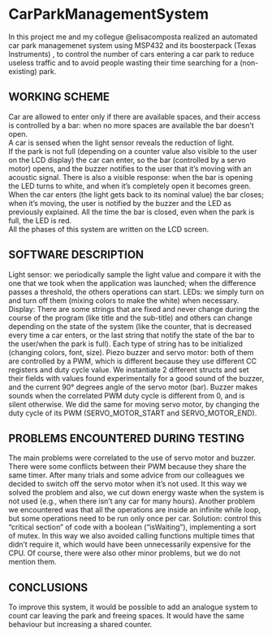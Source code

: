 # CarParkManagementSystem
In this project me and my collegue @elisacomposta realized an automated car park managemenet system using MSP432 and its boosterpack (Texas Instruments) , to control the number of cars entering a car park to reduce useless traffic and to avoid people wasting their time searching for a (non-existing) park.

## **WORKING SCHEME**
Car are allowed to enter only if there are available spaces, and their access is controlled by a bar: when no more spaces are available the bar doesn’t open.<br>
A car is sensed when the light sensor reveals the reduction of light.<br>
If the park is not full (depending on a counter value also visible to the user on the LCD display) the car can enter, so the bar (controlled by a servo motor) opens, and the buzzer notifies to the user that it’s moving with an acoustic signal. There is also a visible response: when the bar is opening the LED turns to white, and when it’s completely open it becomes green.<br>
When the car enters (the light gets back to its nominal value) the bar closes; when it’s moving, the user is notified by the buzzer and the LED as previously explained.
All the time the bar is closed, even when the park is full, the LED is red.<br>
All the phases of this system are written on the LCD screen.<br>

## **SOFTWARE DESCRIPTION**
Light sensor: we periodically sample the light value and compare it with the one that we took when the application was launched; when the difference passes a threshold, the others operations can start.
LEDs: we simply turn on and turn off them (mixing colors to make the white) when necessary.
Display: There are some strings that are fixed and never change during the course of the program (like title and the sub-title) and others can change depending on the state of the system (like the counter, that is decreased every time a car enters, or the last string that notify the state of the bar to the user/when the park is full). Each type of string has to be initialized (changing colors, font, size).
Piezo buzzer and servo motor: both of them are controlled by a PWM, which is different because they use different CC registers and duty cycle value. We instantiate 2 different structs and set their fields with values found experimentally for a good sound of the buzzer, and the current 90° degrees angle of the servo motor (bar). Buzzer makes sounds when the correlated PWM duty cycle is different from 0, and is silent otherwise. We did the same for moving servo motor, by changing the duty cycle of its PWM (SERVO_MOTOR_START and SERVO_MOTOR_END).

## **PROBLEMS ENCOUNTERED DURING TESTING**
The main problems were correlated to the use of servo motor and buzzer. There were some conflicts between their PWM because they share the same timer. After many trials and some advice from our colleagues we decided to switch off the servo motor when it’s not used. It this way we solved the problem and also, we cut down energy waste when the system is not used (e.g., when there isn’t any car for many hours).
Another problem we encountered was that all the operations are inside an infinite while loop, but some operations need to be run only once per car. Solution: control this “critical section” of code with a boolean (“isWaiting”), implementing a sort of mutex. In this way we also avoided calling functions multiple times that didn’t require it, which would have been unnecessarily expensive for the CPU.
Of course, there were also other minor problems, but we do not mention them.

## **CONCLUSIONS**
To improve this system, it would be possible to add an analogue system to count car leaving the park and freeing spaces. It would have the same behaviour but increasing a shared counter.
